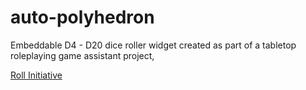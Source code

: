 # auto-polyhedron
Embeddable D4 - D20 dice roller widget created as part of a tabletop roleplaying game assistant project, 

[Roll Initiative](https://github.com/monicaj314/rollinit "Roll Initiative")
